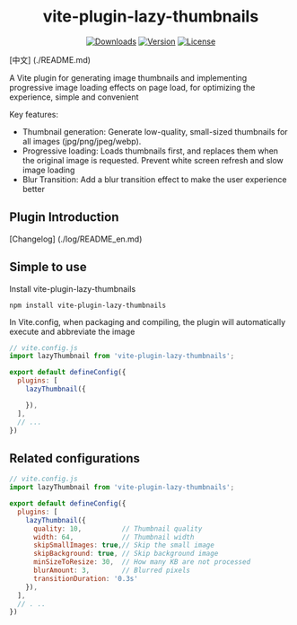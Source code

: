 <h1 align="center">vite-plugin-lazy-thumbnails</h1>

<p align="center">
  <a href="https://npmcharts.com/compare/vite-plugin-lazy-thumbnails?minimal=true"><img src="https://img.shields.io/npm/dm/vite-plugin-lazy-thumbnails.svg?sanitize=true" alt="Downloads"></a>
  <a href="https://www.npmjs.com/package/vite-plugin-lazy-thumbnails"><img src="https://img.shields.io/npm/v/vite-plugin-lazy-thumbnails.svg?sanitize=true" alt="Version"></a>
  <a href="https://www.npmjs.com/package/vite-plugin-lazy-thumbnails"><img src="https://img.shields.io/npm/l/vite-plugin-lazy-thumbnails.svg?sanitize=true" alt="License"></a>
</p>

[中文] (./README.md)

A Vite plugin for generating image thumbnails and implementing progressive image loading effects on page load, for optimizing the experience, simple and convenient

Key features:

 - Thumbnail generation: Generate low-quality, small-sized thumbnails for all images (jpg/png/jpeg/webp).
 - Progressive loading: Loads thumbnails first, and replaces them when the original image is requested. Prevent white screen refresh and slow image loading
 - Blur Transition: Add a blur transition effect to make the user experience better

## Plugin Introduction

[Changelog] (./log/README_en.md)

## Simple to use

Install vite-plugin-lazy-thumbnails

```
npm install vite-plugin-lazy-thumbnails
```

In Vite.config, when packaging and compiling, the plugin will automatically execute and abbreviate the image
```js
// vite.config.js
import lazyThumbnail from 'vite-plugin-lazy-thumbnails';

export default defineConfig({
  plugins: [
    lazyThumbnail({

    }),
  ],
  // ...
})
```

## Related configurations

```js
// vite.config.js
import lazyThumbnail from 'vite-plugin-lazy-thumbnails';

export default defineConfig({
  plugins: [
    lazyThumbnail({
      quality: 10,          // Thumbnail quality
      width: 64,            // Thumbnail width
      skipSmallImages: true,// Skip the small image
      skipBackground: true, // Skip background image
      minSizeToResize: 30,  // How many KB are not processed
      blurAmount: 3,        // Blurred pixels
      transitionDuration: '0.3s'
    }),
  ],
  // . ..
})
```